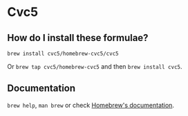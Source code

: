 # Cvc5

## How do I install these formulae?

`brew install cvc5/homebrew-cvc5/cvc5`

Or `brew tap cvc5/homebrew-cvc5` and then `brew install cvc5`.

## Documentation

`brew help`, `man brew` or check [Homebrew's documentation](https://docs.brew.sh).
